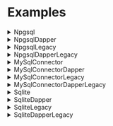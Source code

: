 # Examples
<details>
<summary>Npgsql</summary>

## Engine `postgresql`: [NpgsqlExample](examples/NpgsqlExample)
### [Schema](examples/config/postgresql/schema.sql) | [Queries](examples/config/postgresql/query.sql) | [End2End Test](end2end/EndToEndTests/NpgsqlTester.cs)
### Config
```yaml
useDapper: false
targetFramework: net8.0
generateCsproj: true
namespaceName: NpgsqlExampleGen
overrides:
- column: "GetPostgresFunctions:max_integer"
  csharp_type:
    type: "int"
    notNull: false
- column: "GetPostgresFunctions:max_varchar"
  csharp_type:
    type: "string"
    notNull: false
- column: "GetPostgresFunctions:max_timestamp"
  csharp_type:
    type: "DateTime"
    notNull: true
```

</details>
<details>
<summary>NpgsqlDapper</summary>

## Engine `postgresql`: [NpgsqlDapperExample](examples/NpgsqlDapperExample)
### [Schema](examples/config/postgresql/schema.sql) | [Queries](examples/config/postgresql/query.sql) | [End2End Test](end2end/EndToEndTests/NpgsqlDapperTester.cs)
### Config
```yaml
useDapper: true
targetFramework: net8.0
generateCsproj: true
namespaceName: NpgsqlDapperExampleGen
overrides:
- column: "GetPostgresFunctions:max_integer"
  csharp_type:
    type: "int"
    notNull: false
- column: "GetPostgresFunctions:max_varchar"
  csharp_type:
    type: "string"
    notNull: false
- column: "GetPostgresFunctions:max_timestamp"
  csharp_type:
    type: "DateTime"
    notNull: true
```

</details>
<details>
<summary>NpgsqlLegacy</summary>

## Engine `postgresql`: [NpgsqlLegacyExample](examples/NpgsqlLegacyExample)
### [Schema](examples/config/postgresql/schema.sql) | [Queries](examples/config/postgresql/query.sql) | [End2End Test](end2end/EndToEndTestsLegacy/NpgsqlTester.cs)
### Config
```yaml
useDapper: false
targetFramework: netstandard2.0
generateCsproj: true
namespaceName: NpgsqlLegacyExampleGen
overrides:
- column: "GetPostgresFunctions:max_integer"
  csharp_type:
    type: "int"
    notNull: false
- column: "GetPostgresFunctions:max_varchar"
  csharp_type:
    type: "string"
    notNull: false
- column: "GetPostgresFunctions:max_timestamp"
  csharp_type:
    type: "DateTime"
    notNull: true
```

</details>
<details>
<summary>NpgsqlDapperLegacy</summary>

## Engine `postgresql`: [NpgsqlDapperLegacyExample](examples/NpgsqlDapperLegacyExample)
### [Schema](examples/config/postgresql/schema.sql) | [Queries](examples/config/postgresql/query.sql) | [End2End Test](end2end/EndToEndTestsLegacy/NpgsqlDapperTester.cs)
### Config
```yaml
useDapper: true
targetFramework: netstandard2.0
generateCsproj: true
namespaceName: NpgsqlDapperLegacyExampleGen
overrides:
- column: "GetPostgresFunctions:max_integer"
  csharp_type:
    type: "int"
    notNull: false
- column: "GetPostgresFunctions:max_varchar"
  csharp_type:
    type: "string"
    notNull: false
- column: "GetPostgresFunctions:max_timestamp"
  csharp_type:
    type: "DateTime"
    notNull: true
```

</details>
<details>
<summary>MySqlConnector</summary>

## Engine `mysql`: [MySqlConnectorExample](examples/MySqlConnectorExample)
### [Schema](examples/config/mysql/schema.sql) | [Queries](examples/config/mysql/query.sql) | [End2End Test](end2end/EndToEndTests/MySqlConnectorTester.cs)
### Config
```yaml
useDapper: false
targetFramework: net8.0
generateCsproj: true
namespaceName: MySqlConnectorExampleGen
overrides:
- column: "GetMysqlFunctions:max_int"
  csharp_type:
    type: "int"
    notNull: false
- column: "GetMysqlFunctions:max_varchar"
  csharp_type:
    type: "string"
    notNull: false
- column: "GetMysqlFunctions:max_timestamp"
  csharp_type:
    type: "DateTime"
    notNull: true
- column: "GetMysqlFunctions:max_bigint"
  csharp_type:
    type: "long"
    notNull: true
```

</details>
<details>
<summary>MySqlConnectorDapper</summary>

## Engine `mysql`: [MySqlConnectorDapperExample](examples/MySqlConnectorDapperExample)
### [Schema](examples/config/mysql/schema.sql) | [Queries](examples/config/mysql/query.sql) | [End2End Test](end2end/EndToEndTests/MySqlConnectorDapperTester.cs)
### Config
```yaml
useDapper: true
targetFramework: net8.0
generateCsproj: true
namespaceName: MySqlConnectorDapperExampleGen
overrides:
- column: "GetMysqlFunctions:max_int"
  csharp_type:
    type: "int"
    notNull: false
- column: "GetMysqlFunctions:max_varchar"
  csharp_type:
    type: "string"
    notNull: false
- column: "GetMysqlFunctions:max_timestamp"
  csharp_type:
    type: "DateTime"
    notNull: true
- column: "GetMysqlFunctions:max_bigint"
  csharp_type:
    type: "long"
    notNull: true
```

</details>
<details>
<summary>MySqlConnectorLegacy</summary>

## Engine `mysql`: [MySqlConnectorLegacyExample](examples/MySqlConnectorLegacyExample)
### [Schema](examples/config/mysql/schema.sql) | [Queries](examples/config/mysql/query.sql) | [End2End Test](end2end/EndToEndTestsLegacy/MySqlConnectorTester.cs)
### Config
```yaml
useDapper: false
targetFramework: netstandard2.0
generateCsproj: true
namespaceName: MySqlConnectorLegacyExampleGen
overrides:
- column: "GetMysqlFunctions:max_int"
  csharp_type:
    type: "int"
    notNull: false
- column: "GetMysqlFunctions:max_varchar"
  csharp_type:
    type: "string"
    notNull: false
- column: "GetMysqlFunctions:max_timestamp"
  csharp_type:
    type: "DateTime"
    notNull: true
- column: "GetMysqlFunctions:max_bigint"
  csharp_type:
    type: "long"
    notNull: true
```

</details>
<details>
<summary>MySqlConnectorDapperLegacy</summary>

## Engine `mysql`: [MySqlConnectorDapperLegacyExample](examples/MySqlConnectorDapperLegacyExample)
### [Schema](examples/config/mysql/schema.sql) | [Queries](examples/config/mysql/query.sql) | [End2End Test](end2end/EndToEndTestsLegacy/MySqlConnectorDapperTester.cs)
### Config
```yaml
useDapper: true
targetFramework: netstandard2.0
generateCsproj: true
namespaceName: MySqlConnectorDapperLegacyExampleGen
overrides:
- column: "GetMysqlFunctions:max_int"
  csharp_type:
    type: "int"
    notNull: false
- column: "GetMysqlFunctions:max_varchar"
  csharp_type:
    type: "string"
    notNull: false
- column: "GetMysqlFunctions:max_timestamp"
  csharp_type:
    type: "DateTime"
    notNull: true
- column: "GetMysqlFunctions:max_bigint"
  csharp_type:
    type: "long"
    notNull: true
```

</details>
<details>
<summary>Sqlite</summary>

## Engine `sqlite`: [SqliteExample](examples/SqliteExample)
### [Schema](examples/config/sqlite/schema.sql) | [Queries](examples/config/sqlite/query.sql) | [End2End Test](end2end/EndToEndTests/SqliteTester.cs)
### Config
```yaml
useDapper: false
targetFramework: net8.0
generateCsproj: true
namespaceName: SqliteExampleGen
overrides:
- column: "GetSqliteFunctions:max_integer"
  csharp_type:
    type: "int"
    notNull: false
- column: "GetSqliteFunctions:max_varchar"
  csharp_type:
    type: "string"
    notNull: false
- column: "GetSqliteFunctions:max_real"
  csharp_type:
    type: "decimal"
    notNull: true
```

</details>
<details>
<summary>SqliteDapper</summary>

## Engine `sqlite`: [SqliteDapperExample](examples/SqliteDapperExample)
### [Schema](examples/config/sqlite/schema.sql) | [Queries](examples/config/sqlite/query.sql) | [End2End Test](end2end/EndToEndTests/SqliteDapperTester.cs)
### Config
```yaml
useDapper: true
targetFramework: net8.0
generateCsproj: true
namespaceName: SqliteDapperExampleGen
overrides:
- column: "GetSqliteFunctions:max_integer"
  csharp_type:
    type: "int"
    notNull: false
- column: "GetSqliteFunctions:max_varchar"
  csharp_type:
    type: "string"
    notNull: false
- column: "GetSqliteFunctions:max_real"
  csharp_type:
    type: "decimal"
    notNull: true
```

</details>
<details>
<summary>SqliteLegacy</summary>

## Engine `sqlite`: [SqliteLegacyExample](examples/SqliteLegacyExample)
### [Schema](examples/config/sqlite/schema.sql) | [Queries](examples/config/sqlite/query.sql) | [End2End Test](end2end/EndToEndTestsLegacy/SqliteTester.cs)
### Config
```yaml
useDapper: false
targetFramework: netstandard2.0
generateCsproj: true
namespaceName: SqliteLegacyExampleGen
overrides:
- column: "GetSqliteFunctions:max_integer"
  csharp_type:
    type: "int"
    notNull: false
- column: "GetSqliteFunctions:max_varchar"
  csharp_type:
    type: "string"
    notNull: false
- column: "GetSqliteFunctions:max_real"
  csharp_type:
    type: "decimal"
    notNull: true
```

</details>
<details>
<summary>SqliteDapperLegacy</summary>

## Engine `sqlite`: [SqliteDapperLegacyExample](examples/SqliteDapperLegacyExample)
### [Schema](examples/config/sqlite/schema.sql) | [Queries](examples/config/sqlite/query.sql) | [End2End Test](end2end/EndToEndTestsLegacy/SqliteDapperTester.cs)
### Config
```yaml
useDapper: true
targetFramework: netstandard2.0
generateCsproj: true
namespaceName: SqliteDapperLegacyExampleGen
overrides:
- column: "GetSqliteFunctions:max_integer"
  csharp_type:
    type: "int"
    notNull: false
- column: "GetSqliteFunctions:max_varchar"
  csharp_type:
    type: "string"
    notNull: false
- column: "GetSqliteFunctions:max_real"
  csharp_type:
    type: "decimal"
    notNull: true
```

</details>